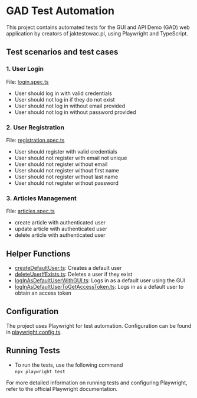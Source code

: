 # GAD Test Automation

This project contains automated tests for the GUI and API Demo (GAD) web application by creators of jaktestowac.pl, using Playwright and TypeScript.

## Test scenarios and test cases

### 1. User Login

File: [login.spec.ts](tests/e2e/login.spec.ts)

- User should log in with valid credentials
- User should not log in if they do not exist
- User should not log in without email provided
- User should not log in without password provided

### 2. User Registration

File: [registration.spec.ts](tests/e2e/registration.spec.ts)

- User should register with valid credentials
- User should not register with email not unique
- User should not register without email
- User should not register without first name
- User should not register without last name
- User should not register without password

### 3. Articles Management

File: [articles.spec.ts](tests/e2e/articles.spec.ts)

- create article with authenticated user
- update article with authenticated user
- delete article with authenticated user

## Helper Functions

- [createDefaultUser.ts](helpers/users/createDefaultUser.ts): Creates a default user
- [deleteUserIfExists.ts](helpers/users/deleteUserIfExists.ts): Deletes a user if they exist
- [logInAsDefaultUserWithGUI.ts](helpers/users/logInAsDefaultUserWithGUI.ts): Logs in as a default user using the GUI
- [logInAsDefaultUserToGetAccessToken.ts](helpers/users/logInAsDefaultUserToGetAccessToken.ts): Logs in as a default user to obtain an access token

## Configuration

The project uses Playwright for test automation. Configuration can be found in [playwright.config.ts](playwright.config.ts).

## Running Tests

- To run the tests, use the following command  
  `npx playwright test`

For more detailed information on running tests and configuring Playwright, refer to the official Playwright documentation.


